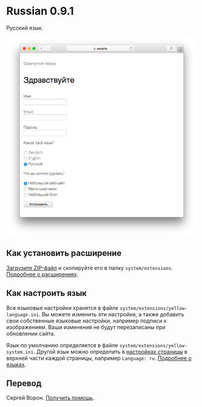 # Russian 0.9.1

Русский язык.

<p align="center"><img src="SCREENSHOT.png" alt="Скриншот"></p>

## Как установить расширение

[Загрузите ZIP-файл](https://github.com/annaesvensson/yellow-language/raw/main/downloads/russian.zip) и скопируйте его в папку `system/extensions`. [Подробнее о расширениях](https://github.com/annaesvensson/yellow-update).

## Как настроить язык

Все языковые настройки хранятся в файле `system/extensions/yellow-language.ini`. Вы можете изменить эти настройки, а также добавить свои собственные языковые настройки, например подписи к изображениям. Ваши изменения не будут перезаписаны при обновлении сайта.

Язык по умолчанию определяется в файле `system/extensions/yellow-system.ini`. Другой язык можно определить в [настройках страницы](https://github.com/annaesvensson/yellow-core#settings-page) в верхней части каждой страницы, например `Language: ru`. [Подробнее о языках](https://datenstrom.se/yellow/help/how-to-customise-a-language).

## Перевод

Сергей Ворон. [Получить помощь](https://datenstrom.se/yellow/help/).
